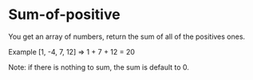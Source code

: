 # Sum-of-positive

You get an array of numbers, return the sum of all of the positives ones.

Example [1, -4, 7, 12] => 1 + 7 + 12 = 20

Note: if there is nothing to sum, the sum is default to 0.
